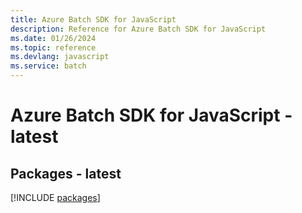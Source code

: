 ```yaml
---
title: Azure Batch SDK for JavaScript
description: Reference for Azure Batch SDK for JavaScript
ms.date: 01/26/2024
ms.topic: reference
ms.devlang: javascript
ms.service: batch
---
```

# Azure Batch SDK for JavaScript - latest
## Packages - latest
[!INCLUDE [packages](batch-index.md)]